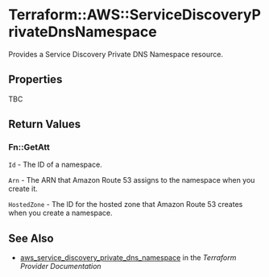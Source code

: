 # Terraform::AWS::ServiceDiscoveryPrivateDnsNamespace

Provides a Service Discovery Private DNS Namespace resource.

## Properties

TBC

## Return Values

### Fn::GetAtt

`Id` - The ID of a namespace.

`Arn` - The ARN that Amazon Route 53 assigns to the namespace when you create it.

`HostedZone` - The ID for the hosted zone that Amazon Route 53 creates when you create a namespace.

## See Also

* [aws_service_discovery_private_dns_namespace](https://www.terraform.io/docs/providers/aws/r/service_discovery_private_dns_namespace.html) in the _Terraform Provider Documentation_